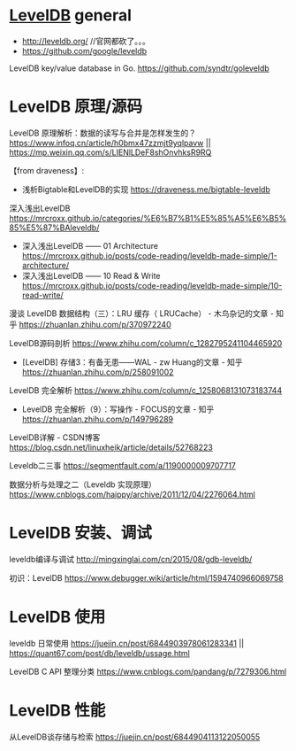 
# [LevelDB](http://leveldb.org/) general

- http://leveldb.org/  //官网都砍了。。。
- https://github.com/google/leveldb

LevelDB key/value database in Go. https://github.com/syndtr/goleveldb

# LevelDB 原理/源码

LevelDB 原理解析：数据的读写与合并是怎样发生的？ https://www.infoq.cn/article/h0bmx47zzmjt9yqlpavw || https://mp.weixin.qq.com/s/LIENlLDeF8shOnvhksR9RQ

【from draveness】:
- 浅析Bigtable和LevelDB的实现 https://draveness.me/bigtable-leveldb

深入浅出LevelDB https://mrcroxx.github.io/categories/%E6%B7%B1%E5%85%A5%E6%B5%85%E5%87%BAleveldb/
- 深入浅出LevelDB —— 01 Architecture https://mrcroxx.github.io/posts/code-reading/leveldb-made-simple/1-architecture/
- 深入浅出LevelDB —— 10 Read & Write https://mrcroxx.github.io/posts/code-reading/leveldb-made-simple/10-read-write/

漫谈 LevelDB 数据结构（三）：LRU 缓存（ LRUCache） - 木鸟杂记的文章 - 知乎 https://zhuanlan.zhihu.com/p/370972240

LevelDB源码剖析 https://www.zhihu.com/column/c_1282795241104465920
- [LevelDB] 存储3：有备无患——WAL - zw Huang的文章 - 知乎 https://zhuanlan.zhihu.com/p/258091002

LevelDB 完全解析 https://www.zhihu.com/column/c_1258068131073183744
- LevelDB 完全解析（9）：写操作 - FOCUS的文章 - 知乎 https://zhuanlan.zhihu.com/p/149796289

LevelDB详解 - CSDN博客 https://blog.csdn.net/linuxheik/article/details/52768223

Leveldb二三事 https://segmentfault.com/a/1190000009707717

数据分析与处理之二（Leveldb 实现原理） https://www.cnblogs.com/haippy/archive/2011/12/04/2276064.html

# LevelDB 安装、调试

leveldb编译与调试 http://mingxinglai.com/cn/2015/08/gdb-leveldb/

初识：LevelDB https://www.debugger.wiki/article/html/1594740966069758

# LevelDB 使用

leveldb 日常使用 https://juejin.cn/post/6844903978061283341 || https://quant67.com/post/db/leveldb/ussage.html

LevelDB C API 整理分类 https://www.cnblogs.com/pandang/p/7279306.html

# LevelDB 性能

从LevelDB谈存储与检索 https://juejin.cn/post/6844904113122050055
